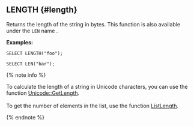 ## LENGTH {#length}

Returns the length of the string in bytes. This function is also available under the `LEN` name .

**Examples:**

```yql
SELECT LENGTH("foo");
```

```yql
SELECT LEN("bar");
```

{% note info %}

To calculate the length of a string in Unicode characters, you can use the function [Unicode::GetLength](../../../udf/list/unicode.md).<br><br>To get the number of elements in the list, use the function [ListLength](../../list.md#listlength).

{% endnote %}
